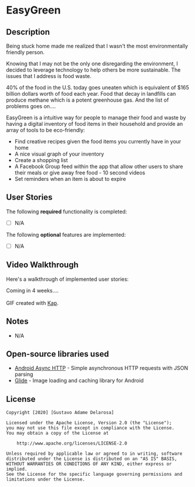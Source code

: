 # EasyGreen

## Description
Being stuck home made me realized that I wasn't the most environmentally friendly person. 

Knowing that I may not be the only one disregarding the environment, I decided to leverage technology to help others be more sustainable. The issues that I address is food waste. 

40% of the food in the U.S. today goes uneaten which is equivalent of $165 billion dollars worth of food each year. Food that decay in landfills can produce methane which is a potent greenhouse gas. And the list of problems goes on....

EasyGreen is a intuitive way for people to manage their food and waste by having a digital inventory of food items in their household and provide an array of tools to be eco-friendly:

* Find creative recipes given the food items you currently have in your home
* A nice visual graph of your inventory
* Create a shopping list 
* A Facebook Group feed within the app that allow other users to share their meals or give away free food - 10 second videos
* Set reminders when an item is about to expire  

## User Stories

The following **required** functionality is completed:
* [ ] N/A

The following **optional** features are implemented:

* [ ] N/A 

## Video Walkthrough

Here's a walkthrough of implemented user stories:

Coming in 4 weeks....
<br> <br>
GIF created with [Kap](https://getkap.co/).

## Notes

* N/A

## Open-source libraries used

- [Android Async HTTP](https://github.com/loopj/android-async-http) - Simple asynchronous HTTP requests with JSON parsing
- [Glide](https://github.com/bumptech/glide) - Image loading and caching library for Android

## License

    Copyright [2020] [Gustavo Adame Delarosa]

    Licensed under the Apache License, Version 2.0 (the "License");
    you may not use this file except in compliance with the License.
    You may obtain a copy of the License at

        http://www.apache.org/licenses/LICENSE-2.0

    Unless required by applicable law or agreed to in writing, software
    distributed under the License is distributed on an "AS IS" BASIS,
    WITHOUT WARRANTIES OR CONDITIONS OF ANY KIND, either express or implied.
    See the License for the specific language governing permissions and
    limitations under the License.
